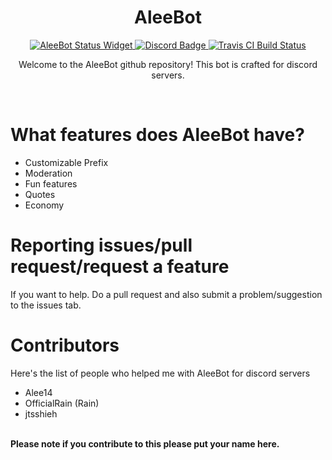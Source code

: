 <div align="center">
  <h1>AleeBot</h1>
<a href="https://discordbots.org/bot/282547024547545109"><img src="https://discordbots.org/api/widget/status/282547024547545109.svg" alt="AleeBot Status Widget" />
  </a><a href="https://discord.gg/EFhRDqG"><img src="https://img.shields.io/discord/243022206437687296.svg?colorB=7289DA&label=discord" alt="Discord Badge"> </a><a href="https://travis-ci.org/AleeCorp/AleeBot"><img src="https://travis-ci.org/AleeCorp/AleeBot.svg?branch=master" alt="Travis CI Build Status" /></a>

  <p>Welcome to the AleeBot github repository! This bot is crafted for discord servers.</p>
 </div>
<br>
<h1>What features does AleeBot have?</h1>
<ul>
  <li>Customizable Prefix</li>
  <li>Moderation</li>
  <li>Fun features</li>
  <li>Quotes</li>
  <li>Economy</li>
</ul>
<h1>Reporting issues/pull request/request a feature</h1>
<p>If you want to help. Do a pull request and also submit a problem/suggestion to the issues tab.</p>
<h1>Contributors</h1>
<p>Here's the list of people who helped me with AleeBot for discord servers</p>
<ul>
  <li>Alee14</li>
  <li>OfficialRain (Rain)</li>
  <li>jtsshieh</li>
</ul>
<br>
<b>Please note if you contribute to this please put your name here.</b>

